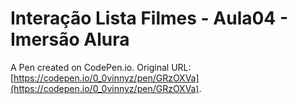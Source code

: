 # Interação Lista Filmes - Aula04 - Imersão Alura

A Pen created on CodePen.io. Original URL: [https://codepen.io/0_0vinnyz/pen/GRzOXVa](https://codepen.io/0_0vinnyz/pen/GRzOXVa).

